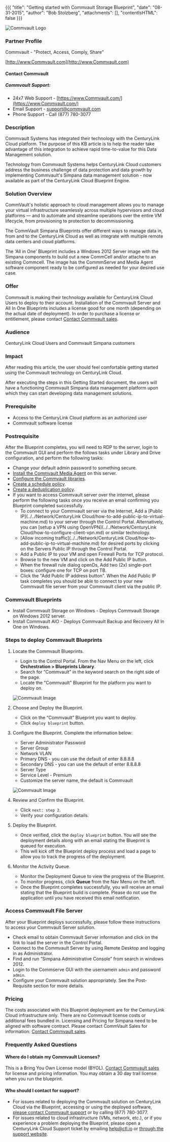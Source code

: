 {{{
  "title": "Getting started with Commvault Storage Blueprint",
  "date": "08-31-2015",
  "author": "Bob Stolzberg",
  "attachments": [],
  "contentIsHTML": false
}}}

![Commvault Logo](../../images/commvault-logo.png)

### Partner Profile
Commvault - "Protect, Access, Comply, Share"

[http://www.Commvault.com](http://www.Commvault.com)

#### Contact Commvault   
##### Commvault Support:
* 24x7 Web Support - [https://www.Commvault.com/](https://www.Commvault.com/)
* Email Support - [support@commvault.com](mailto:support@commvault.com)
* Phone Support - Call (877) 780-3077

### Description
Commvault Systems has integrated their technology with the CenturyLink Cloud platform. The purpose of this KB article is to help the reader take advantage of this integration to achieve rapid time-to-value for this Data Management solution.

Technology from Commvault Systems helps CenturyLink Cloud customers address the business challenge of data protection and data growth by implementing Commvault's Simpana data management solution - now available as part of the CenturyLink Cloud Blueprint Engine.

### Solution Overview
CommVault's holistic approach to cloud management allows you to manage your virtual infrastructure seamlessly across multiple hypervisors and cloud platforms — and to automate and streamline operations over the entire VM lifecycle, from provisioning to protection to decommissioning.

The CommVault Simpana Blueprints offer different ways to manage data in, from and to the CenturyLink Cloud as well as integrate with multiple remote data centers and cloud platforms.

The 'All in One' Blueprint includes a Windows 2012 Server image with the Simpana components to build out a new CommCell and/or attache to an existing Commcell. The image has the CommmServe and Media Agent software component ready to be configured as needed for your desired use case.

### Offer
Commvault is making their technology available for CenturyLink Cloud Users to deploy to their account. Installation of the Commvault Server and All In One Blueprints includes a license good for one month (depending on the actual date of deployment). In order to purchase a license or entitlement, please contact [Contact Commvault sales](http://www.commvault.com/contact-us).

### Audience
CenturyLink Cloud Users and Commvault Simpana customers

### Impact
After reading this article, the user should feel comfortable getting started using the Commvault technology on CenturyLink Cloud.

After executing the steps in this Getting Started document, the users will have a functioning Commvault Simpana data management platform upon which they can start developing data management solutions.

### Prerequisite
* Access to the CenturyLink Cloud platform as an authorized user
* Commvault software license

### Postrequisite
After the Blueprint completes, you will need to RDP to the server, login to the Commvault GUI and perform the follows tasks under Library and Drive configuration, and perform the following tasks:
* Change your default admin password to something secure.
* [Install the Commvault Media Agent](http://documentation.commvault.com/commvault/v10/article?p=deployment.html) on this server.
* [Configure the Commvault libraries](http://documentation.commvault.com/commvault/v10/article?p=features/library_drive_config/library_drive_configuration_getting_started.html).
* [Create a schedule policy](http://documentation.commvault.com/commvault/v10/article?p=features/schedule_policy/getting_started.htm).
* [Create a deduplication policy](http://documentation.commvault.com/commvault/v10/article?p=features/deduplication/t_creating_a_global_deduplication_policy.htm).
* If you want to access Commvault server over the internet, please perform the following tasks once you receive an email confirming you Blueprint completed successfully.
   * To connect to your Commvault server via the Internet, Add a [Public IP](../../Network/CenturyLink Cloud/how-to-add-public-ip-to-virtual-machine.md) to your server through the Control Portal. Alternatively, you can [setup a VPN using OpenVPN](../../Network/CenturyLink Cloud/how-to-configure-client-vpn.md) or similar technology.
   * [Allow incoming traffic](../../Network/CenturyLink Cloud/how-to-add-public-ip-to-virtual-machine.md) for desired ports by clicking on the Servers Public IP through the Control Portal.
   * Add a Public IP to your VM and open Firewall Ports for TCP protocol.
   * Browse to the new VM and click on the Add Public IP button.
   * When the firewall rule dialog openDs, Add two (2x) single-port boxes: configure one for TCP on port TB.
   * Click the "Add Public IP address button". When the Add Public IP task completes you should be able to connect to your new Commvault file server from your Commvault client via the public IP.

### Commvault Blueprints
* Install Commvault Storage on Windows - Deploys Commvault Storage on Windows 2012 server.
* Install Commvault AIO - Deploys Commvault Backup and Recovery All In One on Windows.

### Steps to deploy Commvault Blueprints
1. Locate the Commvault Blueprints.
   * Login to the Control Portal. From the Nav Menu on the left, click **Orchestration > Blueprints Library**.
   * Search for “Commvault” in the keyword search on the right side of the page.
   * Locate the "Commvault" Blueprint for the platform you want to deploy on.

   ![Commvault Image](../../images/ecosystem-Commvault-1.png)

2. Choose and Deploy the Blueprint.
   * Click on the “Commvault” Blueprint you want to deploy.
   * Click `deploy blueprint` button.

3. Configure the Blueprint.
   Complete the information below:
   * Server Administrator Password
   * Server Group
   * Network VLAN
   * Primary DNS - you can use the default of enter 8.8.8.8
   * Secondary DNS - you can use the default of enter 8.8.8.8
   * Server Type
   * Service Level - Premium
   * Customize the server name, the default is Commvault

   ![Commvault Image](../../images/ecosystem-Commvault-2.png)

4. Review and Confirm the Blueprint.
   * Click `next: step 2`.
   * Verify your configuration details.

5. Deploy the Blueprint.
   * Once verified, click the `deploy blueprint` button. You will see the deployment details along with an email stating the Blueprint is queued for execution.
   * This will kick off the Blueprint deploy process and load a page to allow you to track the progress of the deployment.

6. Monitor the Activity Queue.
   * Monitor the Deployment Queue to view the progress of the Blueprint.
   * To monitor progress, click **Queue** from the Nav Menu on the left.
   * Once the Blueprint completes successfully, you will receive an email stating that the Blueprint build is complete. Please do not use the application until you have received this email notification.

### Access Commvault File Server
After your Blueprint deploys successfully, please follow these instructions to access your Commvault Server solution.
* Check email to obtain Commvault Server information and click on the link to load the server in the Control Portal.
* Connect to the Commvault Server by using Remote Desktop and logging in as Administrator.
* Find and run “Simpana Administrative Console” from search in windows 2012.
* Login to the Commserve GUI with the usernamein `admin` and password `admin`.
* Configure your Commvault solution appropriately. See the Post-Requisite section for more details.

### Pricing
The costs associated with this Blueprint deployment are for the CenturyLink Cloud infrastructure only. There are no Commvault license costs or additional fees bundled in. Licensing and Pricing for Simpana need to be aligned with software contract. Please contact CommVault Sales for information: [Contact Commvault sales](http://www.commvault.com/contact-us).

### Frequently Asked Questions

#### Where do I obtain my Commvault Licenses?
This is a Bring You Own License model (BYOL). [Contact Commvault sales](http://www.commvault.com/contact-us) for license and pricing information. You may obtain a 30 day trail license when you run the blueprint.

#### Who should I contact for support?
* For issues related to deploying the Commvault solution on CenturyLink Cloud via the Blueprint, accessing or using the deployed software, [please contact Commvault support](mailto:support@commvault.com) or by calling (877) 780-3077.
* For issues related to cloud infrastructure (VMs, network, etc.), or if you experience a problem deploying the Blueprint, please open a CenturyLink Cloud Support ticket by emailing [help@ctl.io](mailto:help@ctl.io) or [through the support website](https://t3n.zendesk.com/tickets/new).
